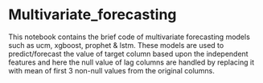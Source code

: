 # Multivariate_forecasting
This notebook contains the brief code of multivariate forecasting models such as ucm, xgboost, prophet &amp; lstm. These models are used to predict/forecast the value of target column based upon the independent features and here the null value of lag columns are handled by replacing it with mean of first 3 non-null values from the original columns.
